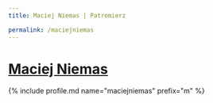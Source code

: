 ```yaml
---
title: Maciej Niemas | Patromierz

permalink: /maciejniemas
---
```


# [Maciej Niemas](https://patronite.pl/maciejniemas)

{% include profile.md name="maciejniemas" prefix="m" %}
